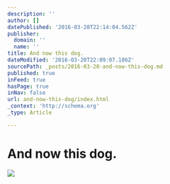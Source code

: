 ```yaml
---
description: ''
author: []
datePublished: '2016-03-20T22:14:04.562Z'
publisher:
  domain: ''
  name: ''
title: And now this dog.
dateModified: '2016-03-20T22:09:07.186Z'
sourcePath: _posts/2016-03-20-and-now-this-dog.md
published: true
inFeed: true
hasPage: true
inNav: false
url: and-now-this-dog/index.html
_context: 'http://schema.org'
_type: Article

---
```

# And now this dog.
![](https://the-grid-user-content.s3-us-west-2.amazonaws.com/5e95ce0f-5b1b-4f7c-9d84-c8ecb6c93637.png)